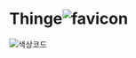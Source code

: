# Thinge![favicon](https://user-images.githubusercontent.com/32920566/133925017-5b1dacae-9806-4e42-9bca-4d77f2a68bfa.jpg)
![색상코드](https://user-images.githubusercontent.com/32920566/133925020-3df8dc31-dbcc-44c4-b78d-fa5dbb93183d.JPG)
